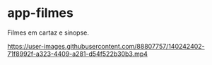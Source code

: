 



# app-filmes
Filmes em cartaz e sinopse.


https://user-images.githubusercontent.com/88807757/140242402-71f8992f-a323-4409-a281-d54f522b30b3.mp4

